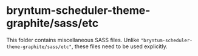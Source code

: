 # bryntum-scheduler-theme-graphite/sass/etc

This folder contains miscellaneous SASS files. Unlike `"bryntum-scheduler-theme-graphite/sass/etc"`, these files
need to be used explicitly.
